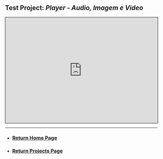 ## Test Project: ***Player - Audio, Imagem e Video***

<iframe allowfullscreen width="100%" height="350" allow="Access-Control-Allow-Origin *; accelerometer *; ambient-light-sensor *; autoplay *; camera *; clipboard-read *; clipboard-write *; encrypted-media *; fullscreen *; geolocation *; gyroscope *; magnetometer *; microphone *; midi *; payment *; picture-in-picture *; screen-wake-lock *; speaker *; sync-xhr *; usb *; web-share *; vibrate *; vr *" sandbox="allow-downloads allow-forms allow-modals allow-popups allow-popups-to-escape-sandbox allow-same-origin allow-scripts allow-top-navigation-by-user-activation allow-storage-access-by-user-activation" frameborder="0" scrolling="no" src="https://player.fcasfs-of.cloud-fs.net/en" style="border: 1px solid black"></iframe>

<br/>
<hr />

- ### [Return Home Page](https://fcasfs-of.cloud-fs.net)
- ### [Return Projects Page](https://fcasfs-of.cloud-fs.net/projects)
<br/><br/>
